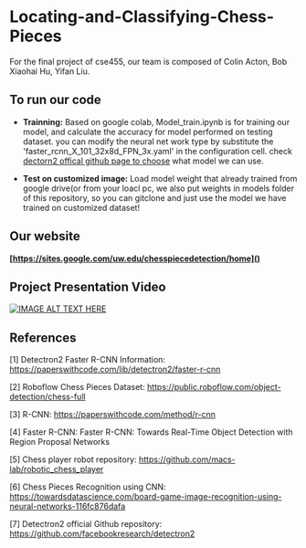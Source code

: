# Locating-and-Classifying-Chess-Pieces
For the final project of cse455, our team is composed of Colin Acton, Bob Xiaohai Hu, Yifan Liu.

## To run our code
+ **Trainning:** 
Based on google colab, Model_train.ipynb is for training our model, and calculate the accuracy for model performed on testing dataset. you can modify the neural net work type by substitute the 'faster_rcnn_X_101_32x8d_FPN_3x.yaml' in the configuration cell.
 check [dectorn2 offical github page to choose](https://github.com/facebookresearch/detectron2/tree/main/configs/COCO-Detection) what model we can use.
 
+ **Test on customized image:**
Load model weight that already trained from google drive(or from your loacl pc, we also put weights in models folder of this repository, so you can gitclone and just use the model we have trained on customized dataset!

## Our website
**[https://sites.google.com/uw.edu/chesspiecedetection/home]()**

## Project Presentation Video
[![IMAGE ALT TEXT HERE](http://img.youtube.com/vi/nXypFB2z2Xw/0.jpg)](http://www.youtube.com/watch?v=nXypFB2z2Xw)

## References
[1] Detectron2 Faster R-CNN Information: https://paperswithcode.com/lib/detectron2/faster-r-cnn

[2] Roboflow Chess Pieces Dataset: https://public.roboflow.com/object-detection/chess-full

[3] R-CNN: https://paperswithcode.com/method/r-cnn

[4] Faster R-CNN: Faster R-CNN: Towards Real-Time Object Detection with Region Proposal Networks 

[5] Chess player robot repository: https://github.com/macs-lab/robotic_chess_player

[6] Chess Pieces Recognition using CNN: https://towardsdatascience.com/board-game-image-recognition-using-neural-networks-116fc876dafa

[7] Detectron2 official Github repository: https://github.com/facebookresearch/detectron2
